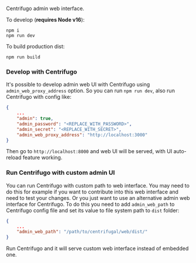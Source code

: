 Centrifugo admin web interface.

To develop (**requires Node v16**):

```
npm i
npm run dev
```

To build production dist:

```
npm run build
```

### Develop with Centrifugo

It's possible to develop admin web UI with Centrifugo using `admin_web_proxy_address` option. So you can run `npm run dev`, also run Centrifugo with config like:

```json
{
    ...
    "admin": true,
    "admin_password": "<REPLACE_WITH_PASSWORD>",
    "admin_secret": "<REPLACE_WITH_SECRET>",
    "admin_web_proxy_address": "http://localhost:3000"
}
```

Then go to `http://localhost:8000` and web UI will be served, with UI auto-reload feature working.

### Run Centrifugo with custom admin UI

You can run Centrifugo with custom path to web interface. You may need to do this for example if you want to contribute into this web interface and need to test your changes. Or you just want to use an alternative admin web interface for Centrifugo. To do this you need to add `admin_web_path` to Centrifugo config file and set its value to file system path to `dist` folder:

```json
{
    ...
    "admin_web_path": "/path/to/centrifugal/web/dist/"
}
```

Run Centrifugo and it will serve custom web interface instead of embedded one.
